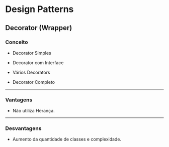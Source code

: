 
# Design Patterns

## Decorator (Wrapper)

### Conceito

- Decorator Simples


- Decorator com Interface


- Vários Decorators


- Decorator Completo

---

### Vantagens

- Não utiliza Herança.

---

### Desvantagens

- Aumento da quantidade de classes e complexidade.

